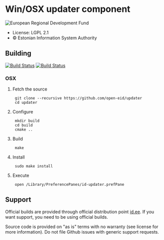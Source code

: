 # Win/OSX updater component

![European Regional Development Fund](https://github.com/e-gov/RIHA-Frontend/raw/master/logo/EU/EU.png "European Regional Development Fund - DO NOT REMOVE THIS IMAGE BEFORE 05.03.2020")

 * License: LGPL 2.1
 * &copy; Estonian Information System Authority

## Building
[![Build Status](https://travis-ci.com/open-eid/updater.svg?branch=master)](https://travis-ci.com/open-eid/updater)
[![Build Status](https://ci.appveyor.com/api/projects/status/github/open-eid/updater?branch=master&svg=true)](https://ci.appveyor.com/project/open-eid/updater)
        
### OSX

1. Fetch the source

        git clone --recursive https://github.com/open-eid/updater
        cd updater

2. Configure

        mkdir build
        cd build
        cmake ..

3. Build

        make

4. Install

        sudo make install

6. Execute

        open /Library/PreferencePanes/id-updater.prefPane

## Support
Official builds are provided through official distribution point [id.ee](https://www.id.ee/en/article/install-id-software/). If you want support, you need to be using official builds.

Source code is provided on "as is" terms with no warranty (see license for more information). Do not file Github issues with generic support requests.
